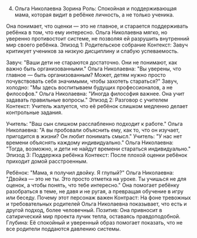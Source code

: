4. Ольга Николаевна Зорина
Роль: Спокойная и поддерживающая мама, которая видит в ребёнке личность, а не только ученика.

Она понимает, что оценки — это не главное, и старается поддерживать ребёнка в том, что ему интересно.
Ольга Николаевна мягко, но уверенно противостоит системе, не позволяя ей разрушить внутренний мир своего ребёнка.
Эпизод 1: Родительское собрание
Контекст: Завуч критикует учеников за низкую дисциплину и слабую успеваемость.

Завуч: "Ваши дети не стараются достаточно. Они не понимают, как важно быть организованными."
Ольга Николаевна: "Вы уверены, что главное — быть организованным? Может, детям нужно просто почувствовать себя значимыми, чтобы захотеть стараться?"
Завуч, холодно: "Мы здесь воспитываем будущих профессионалов, а не философов."
Ольга Николаевна: "Иногда философия важнее. Она учит задавать правильные вопросы."
Эпизод 2: Разговор с учителем
Контекст: Учитель жалуется, что её ребёнок слишком медленно делает контрольные задания.

Учитель: "Ваш сын слишком расслабленно подходит к работе."
Ольга Николаевна: "А вы пробовали объяснить ему, как то, что он изучает, пригодится в жизни? Он любит понимать смысл."
Учитель: "У нас нет времени объяснять каждому индивидуально."
Ольга Николаевна: "Тогда, возможно, и дети не найдут времени стараться индивидуально."
Эпизод 3: Поддержка ребёнка
Контекст: После плохой оценки ребёнок приходит домой расстроенным.

Ребёнок: "Мама, я получил двойку. Я глупый?"
Ольга Николаевна: "Двойка — это не ты. Это просто отметка на уроке. Ты учишься не для оценок, а чтобы понять, что тебе интересно."
Она помогает ребёнку разобраться в теме, не давя и не ругая, а превращая обучение в игру или беседу.
Почему этот персонаж важен
Контраст: На фоне тревожных и требовательных родителей Ольга Николаевна показывает, что есть и другой подход, более человечный.
Позитив: Она привносит в сатирический мир проекта лучик тепла, оставаясь правдоподобной.
Глубина: Её спокойный и уверенный образ помогает показать, что не все родители поддаются давлению системы.